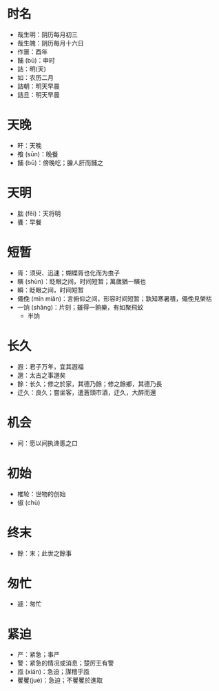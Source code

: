 # 时名
* 哉生明：阴历每月初三
* 哉生魄：阴历每月十六日
* 作噩：酉年
* 餔 (bū)：申时
* 詰：明(天)
* 如：农历二月
* 詰朝：明天早晨
* 詰旦：明天早晨
# 天晚
* 旰：天晚
* 飧 (sūn)：晚餐
* 餔 (bū)：傍晚吃；膾人肝而餔之
# 天明
* 朏 (fěi)：天将明
* 饔：早餐

# 短暂
* 胥：须臾、迅速；蝴蝶胥也化而为虫子
* 瞚 (shùn)：眨眼之间，时间短暂；萬歲猶一瞚也
* 瞬：眨眼之间，时间短暂
* 僶俛 (mǐn miǎn)：言俯仰之间，形容时间短暂；孰知寒暑積，僶俛見榮枯
* 一饷 (shǎng)：片刻；雖得一餉樂，有如聚飛蚊
	* 半饷
# 长久
* 遐：君子万年，宜其遐福
* 邈：太古之事邈矣
* 餘：长久；修之於家，其德乃餘；修之餘鄉，其德乃長
* 迂久：良久；嘗坐客，遣蒼頭市酒，迂久，大醉而還
# 机会
* 间：愿以间执谗慝之口
# 初始
* 椎轮：世物的创始
* 俶 (chù)
# 终末
* 餘：末；此世之餘事
# 匆忙
* 遽：匆忙
# 紧迫
* 严：紧急；事严
* 警：紧急的情况或消息；楚厉王有警
* 誸 (xián)：急迫；謀稽乎誸
* 矍矍(jué)：急迫；不矍矍於進取
